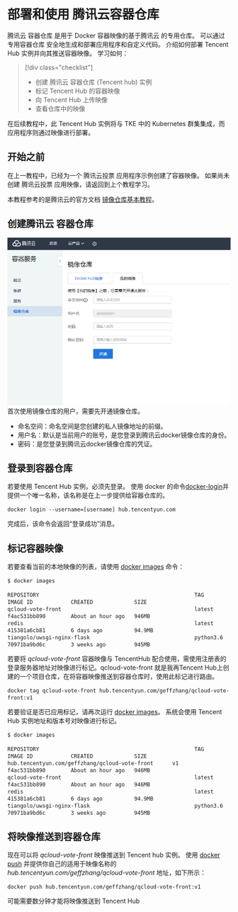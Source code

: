 # <a name="tutorial-deploy-and-use-azure-container-registry"></a> 部署和使用 腾讯云容器仓库

腾讯云 容器仓库 是用于 Docker 容器映像的基于腾讯云 的专用仓库。 可以通过专用容器仓库 安全地生成和部署应用程序和自定义代码。  介绍如何部署 Tencent Hub 实例并向其推送容器映像。 学习如何：

> [!div class="checklist"]
> * 创建 腾讯云 容器仓库 (Tencent hub) 实例
> * 标记 Tencent Hub 的容器映像
> * 向 Tencent Hub 上传映像
> * 查看仓库中的映像

在后续教程中，此 Tencent Hub 实例将与 TKE 中的 Kubernetes 群集集成，而应用程序则通过映像进行部署。

## <a name="before-you-begin"></a>开始之前

在上一教程中，已经为一个 腾讯云投票 应用程序示例创建了容器映像。 如果尚未创建 腾讯云投票 应用映像，请返回到上个教程学习。

本教程参考的是腾讯云的官方文档 [镜像仓库基本教程](https://cloud.tencent.com/document/product/457/9117)。

## <a name="create-an-qcloud-container-registry"></a>创建腾讯云 容器仓库

![开通镜像仓库](./resource/createccr.png)
首次使用镜像仓库的用户，需要先开通镜像仓库。

 - 命名空间：命名空间是您创建的私人镜像地址的前缀。
 - 用户名：默认是当前用户的账号，是您登录到腾讯云docker镜像仓库的身份。
 - 密码：是您登录到腾讯云docker镜像仓库的凭证。

 
## <a name="log-in-to-the-container-registry"></a>登录到容器仓库

若要使用 Tencent Hub 实例，必须先登录。 使用 docker 的命令[docker-login]并提供一个唯一名称，该名称是在上一步提供给容器仓库的。

```docker cli
docker login --username=[username] hub.tencentyun.com
```

完成后，该命令会返回“登录成功”消息。

## <a name="tag-a-container-image"></a>标记容器映像

若要查看当前的本地映像的列表，请使用 [docker images][docker-images] 命令：

```
$ docker images

REPOSITORY                                                 TAG                      IMAGE ID            CREATED             SIZE
qcloud-vote-front                                          latest                   f4ac531bb890        About an hour ago   946MB
redis                                                      latest                   415381a6cb81        6 days ago          94.9MB
tiangolo/uwsgi-nginx-flask                                 python3.6                70971ba9bd6c        3 weeks ago         945MB
```

若要将 *qcloud-vote-front* 容器映像与 TencentHub 配合使用，需使用注册表的登录服务器地址对映像进行标记。qcloud-vote-front 就是我再Tencent Hub上创建的一个项目仓库，在将容器映像推送到容器仓库时，使用此标记进行路由。



```console
docker tag qcloud-vote-front hub.tencentyun.com/geffzhang/qcloud-vote-front:v1
```

若要验证是否已应用标记，请再次运行 [docker images][docker-images]。 系统会使用 Tencent Hub 实例地址和版本号对映像进行标记。

```
$ docker images

REPOSITORY                                                 TAG                      IMAGE ID            CREATED             SIZE
hub.tencentyun.com/geffzhang/qcloud-vote-front      v1                       f4ac531bb890        About an hour ago   946MB
qcloud-vote-front                                          latest                   f4ac531bb890        About an hour ago   946MB
redis                                                      latest                   415381a6cb81        6 days ago          94.9MB
tiangolo/uwsgi-nginx-flask                                 python3.6                70971ba9bd6c        3 weeks ago         945MB
```

## <a name="push-images-to-registry"></a>将映像推送到容器仓库

现在可以将 *qcloud-vote-front* 映像推送到 Tencent hub 实例。 使用 [docker push][docker-push] 并提供你自己的适用于映像名称的 *hub.tencentyun.com/geffzhang/qcloud-vote-front* 地址，如下所示：

```console
docker push hub.tencentyun.com/geffzhang/qcloud-vote-front:v1
```

可能需要数分钟才能将映像推送到 Tencent Hub

 

<!-- LINKS - external -->
[docker-login]: https://docs.docker.com/engine/reference/commandline/login/
[docker-images]: https://docs.docker.com/engine/reference/commandline/images/
[docker-push]: https://docs.docker.com/engine/reference/commandline/push/
